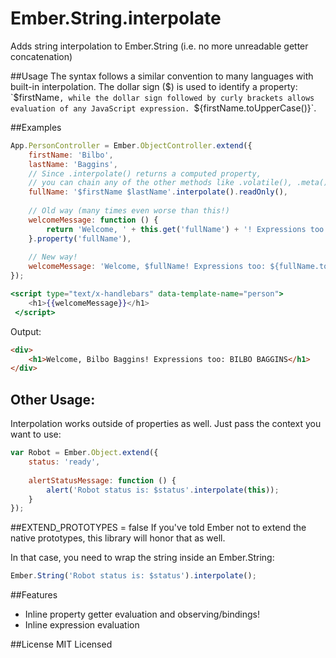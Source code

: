 Ember.String.interpolate
=================

Adds string interpolation to Ember.String (i.e. no more unreadable getter concatenation)

##Usage
The syntax follows a similar convention to many languages with built-in interpolation. The dollar sign ($) is used to identify a property: `$firstName`, while the dollar sign followed by curly brackets allows evaluation of any JavaScript expression. `${firstName.toUpperCase()}`.

##Examples

```javascript
App.PersonController = Ember.ObjectController.extend({
    firstName: 'Bilbo',
    lastName: 'Baggins',
    // Since .interpolate() returns a computed property,
    // you can chain any of the other methods like .volatile(), .meta(), etc
    fullName: '$firstName $lastName'.interpolate().readOnly(),
    
    // Old way (many times even worse than this!)
    welcomeMessage: function () {
        return 'Welcome, ' + this.get('fullName') + '! Expressions too: ' + this.get('fullName').toUpperCase();
    }.property('fullName'),
    
    // New way!
    welcomeMessage: 'Welcome, $fullName! Expressions too: ${fullName.toUpperCase()}'.interpolate()
});
```

```handlebars
<script type="text/x-handlebars" data-template-name="person">
    <h1>{{welcomeMessage}}</h1>
 </script>
```

Output:

```html
<div>
    <h1>Welcome, Bilbo Baggins! Expressions too: BILBO BAGGINS</h1>
</div>
```

## Other Usage:

Interpolation works outside of properties as well. Just pass the context you want to use:

```javascript
var Robot = Ember.Object.extend({
    status: 'ready',
    
    alertStatusMessage: function () {
        alert('Robot status is: $status'.interpolate(this));
    }
});

```

##EXTEND_PROTOTYPES = false
If you've told Ember not to extend the native prototypes, this library will honor that as well.

In that case, you need to wrap the string inside an Ember.String:
```javascript
Ember.String('Robot status is: $status').interpolate();
```


##Features
* Inline property getter evaluation and observing/bindings!
* Inline expression evaluation

##License
MIT Licensed

